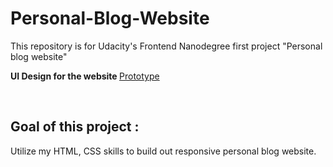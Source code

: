# Personal-Blog-Website
This repository is for Udacity's Frontend Nanodegree first project "Personal blog website"

<b> UI Design for the website </b>
<a href="https://www.figma.com/file/srlv9BqfZ5aFkZpt0iu2uf/Personal-blog-website"> Prototype<a>

<br>

## Goal of this project :
Utilize my HTML, CSS skills to build out responsive personal blog website.
